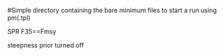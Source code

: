 #Simple directory containing the bare minimum files to start a run using pm(.tpl)

SPR F35==Fmsy

steepness prior turned off

